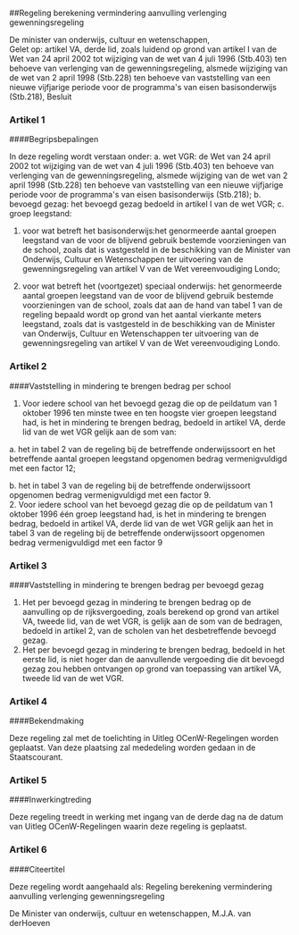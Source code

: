 <meta http-equiv='Content-Type' content='text/html; charset=utf-8' />

##Regeling berekening vermindering aanvulling verlenging gewenningsregeling

De minister van onderwijs, cultuur en wetenschappen,  
Gelet op: artikel VA, derde lid, zoals luidend op grond van artikel I van de Wet van 24 april 2002 tot wijziging van de wet van 4 juli 1996 (Stb.403) ten behoeve van verlenging van de gewenningsregeling, alsmede wijziging van de wet van 2 april 1998 (Stb.228) ten behoeve van vaststelling van een nieuwe vijfjarige periode voor de programma's van eisen basisonderwijs (Stb.218),
Besluit    

### Artikel  1  

####Begripsbepalingen

In deze regeling wordt verstaan onder:   a. wet VGR:  de Wet van 24 april 2002 tot wijziging van de wet van 4 juli 1996 (Stb.403) ten behoeve van verlenging van de gewenningsregeling, alsmede wijziging van de wet van 2 april 1998 (Stb.228) ten behoeve van vaststelling van een nieuwe vijfjarige periode voor de programma's van eisen basisonderwijs (Stb.218);    b. bevoegd gezag:  het bevoegd gezag bedoeld in artikel I van de wet VGR;    c. groep leegstand:  

1. voor wat betreft het basisonderwijs:het genormeerde aantal groepen leegstand van de voor de blijvend gebruik bestemde voorzieningen van de school, zoals dat is vastgesteld in de beschikking van de Minister van Onderwijs, Cultuur en Wetenschappen ter uitvoering van de gewenningsregeling van artikel V van de Wet vereenvoudiging Londo;  

2. voor wat betreft het (voortgezet) speciaal onderwijs: het genormeerde aantal groepen leegstand van de voor de blijvend gebruik bestemde voorzieningen van de school, zoals dat aan de hand van tabel 1 van de regeling bepaald wordt op grond van het aantal vierkante meters leegstand, zoals dat is vastgesteld in de beschikking van de Minister van Onderwijs, Cultuur en Wetenschappen ter uitvoering van de gewenningsregeling van artikel V van de Wet vereenvoudiging Londo.       

### Artikel  2  

####Vaststelling in mindering te brengen bedrag per school

1.  Voor iedere school van het bevoegd gezag die op de peildatum van 1 oktober 1996 ten minste twee en ten hoogste vier groepen leegstand had, is het in mindering te brengen bedrag, bedoeld in artikel VA, derde lid van de wet VGR gelijk aan de som van: 

a. het in tabel 2 van de regeling bij de betreffende onderwijssoort en het betreffende aantal groepen leegstand opgenomen bedrag vermenigvuldigd met een factor 12;  

b. het in tabel 3 van de regeling bij de betreffende onderwijssoort opgenomen bedrag vermenigvuldigd met een factor 9.     
2.  Voor iedere school van het bevoegd gezag die op de peildatum van 1 oktober 1996 één groep leegstand had, is het in mindering te brengen bedrag, bedoeld in artikel VA, derde lid van de wet VGR gelijk aan het in tabel 3 van de regeling bij de betreffende onderwijssoort opgenomen bedrag vermenigvuldigd met een factor 9   

### Artikel  3  

####Vaststelling in mindering te brengen bedrag per bevoegd gezag

1.  Het per bevoegd gezag in mindering te brengen bedrag op de aanvulling op de rijksvergoeding, zoals berekend op grond van artikel VA, tweede lid, van de wet VGR, is gelijk aan de som van de bedragen, bedoeld in artikel 2, van de scholen van het desbetreffende bevoegd gezag.   
2.  Het per bevoegd gezag in mindering te brengen bedrag, bedoeld in het eerste lid, is niet hoger dan de aanvullende vergoeding die dit bevoegd gezag zou hebben ontvangen op grond van toepassing van artikel VA, tweede lid van de wet VGR.   

### Artikel  4  

####Bekendmaking

Deze regeling zal met de toelichting in Uitleg OCenW-Regelingen worden geplaatst. Van deze plaatsing zal mededeling worden gedaan in de Staatscourant.  

### Artikel  5  

####Inwerkingtreding

Deze regeling treedt in werking met ingang van de derde dag na de datum van Uitleg OCenW-Regelingen waarin deze regeling is geplaatst.  

### Artikel  6  

####Citeertitel

Deze regeling wordt aangehaald als: Regeling berekening vermindering aanvulling verlenging gewenningsregeling  

De 
Minister van onderwijs, cultuur en wetenschappen, 
M.J.A. van derHoeven    
